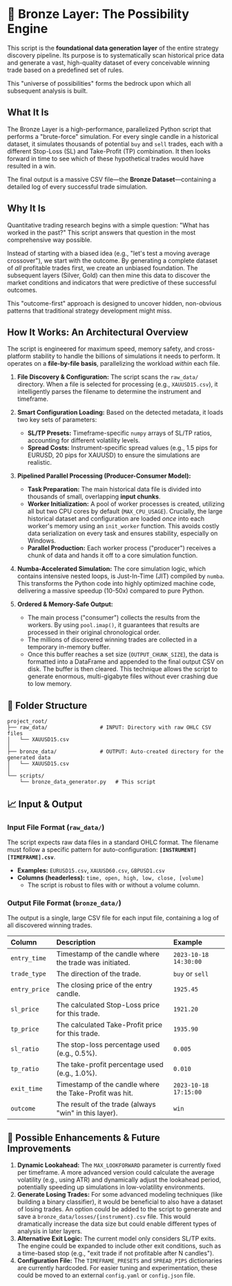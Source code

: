 # 🥉 Bronze Layer: The Possibility Engine

This script is the **foundational data generation layer** of the entire strategy discovery pipeline. Its purpose is to systematically scan historical price data and generate a vast, high-quality dataset of every conceivable winning trade based on a predefined set of rules.

This "universe of possibilities" forms the bedrock upon which all subsequent analysis is built.

## What It Is

The Bronze Layer is a high-performance, parallelized Python script that performs a "brute-force" simulation. For every single candle in a historical dataset, it simulates thousands of potential `buy` and `sell` trades, each with a different Stop-Loss (SL) and Take-Profit (TP) combination. It then looks forward in time to see which of these hypothetical trades would have resulted in a win.

The final output is a massive CSV file—the **Bronze Dataset**—containing a detailed log of every successful trade simulation.

## Why It Is

Quantitative trading research begins with a simple question: "What has worked in the past?" This script answers that question in the most comprehensive way possible.

Instead of starting with a biased idea (e.g., "let's test a moving average crossover"), we start with the outcome. By generating a complete dataset of _all_ profitable trades first, we create an unbiased foundation. The subsequent layers (Silver, Gold) can then mine this data to discover the market conditions and indicators that were predictive of these successful outcomes.

This "outcome-first" approach is designed to uncover hidden, non-obvious patterns that traditional strategy development might miss.

## How It Works: An Architectural Overview

The script is engineered for maximum speed, memory safety, and cross-platform stability to handle the billions of simulations it needs to perform. It operates on a **file-by-file basis**, parallelizing the workload _within_ each file.

1.  **File Discovery & Configuration:** The script scans the `raw_data/` directory. When a file is selected for processing (e.g., `XAUUSD15.csv`), it intelligently parses the filename to determine the instrument and timeframe.

2.  **Smart Configuration Loading:** Based on the detected metadata, it loads two key sets of parameters:

    - **SL/TP Presets:** Timeframe-specific `numpy` arrays of SL/TP ratios, accounting for different volatility levels.
    - **Spread Costs:** Instrument-specific spread values (e.g., 1.5 pips for EURUSD, 20 pips for XAUUSD) to ensure the simulations are realistic.

3.  **Pipelined Parallel Processing (Producer-Consumer Model):**

    - **Task Preparation:** The main historical data file is divided into thousands of small, overlapping **input chunks**.
    - **Worker Initialization:** A pool of worker processes is created, utilizing all but two CPU cores by default (`MAX_CPU_USAGE`). Crucially, the large historical dataset and configuration are loaded _once_ into each worker's memory using an `init_worker` function. This avoids costly data serialization on every task and ensures stability, especially on Windows.
    - **Parallel Production:** Each worker process ("producer") receives a chunk of data and hands it off to a core simulation function.

4.  **Numba-Accelerated Simulation:** The core simulation logic, which contains intensive nested loops, is Just-In-Time (JIT) compiled by `numba`. This transforms the Python code into highly optimized machine code, delivering a massive speedup (10-50x) compared to pure Python.

5.  **Ordered & Memory-Safe Output:**
    - The main process ("consumer") collects the results from the workers. By using `pool.imap()`, it guarantees that results are processed in their original chronological order.
    - The millions of discovered winning trades are collected in a temporary in-memory buffer.
    - Once this buffer reaches a set size (`OUTPUT_CHUNK_SIZE`), the data is formatted into a DataFrame and appended to the final output CSV on disk. The buffer is then cleared. This technique allows the script to generate enormous, multi-gigabyte files without ever crashing due to low memory.

## 📁 Folder Structure

```
project_root/
├── raw_data/                 # INPUT: Directory with raw OHLC CSV files
│   └── XAUUSD15.csv
│
├── bronze_data/              # OUTPUT: Auto-created directory for the generated data
│   └── XAUUSD15.csv
│
└── scripts/
    └── bronze_data_generator.py   # This script
```

## 📈 Input & Output

### Input File Format (`raw_data/`)

The script expects raw data files in a standard OHLC format. The filename must follow a specific pattern for auto-configuration: **`[INSTRUMENT][TIMEFRAME].csv`**.

- **Examples:** `EURUSD15.csv`, `XAUUSD60.csv`, `GBPUSD1.csv`
- **Columns (headerless):** `time, open, high, low, close, [volume]`
  - The script is robust to files with or without a volume column.

### Output File Format (`bronze_data/`)

The output is a single, large CSV file for each input file, containing a log of all discovered winning trades.

| Column        | Description                                            | Example               |
| :------------ | :----------------------------------------------------- | :-------------------- |
| `entry_time`  | Timestamp of the candle where the trade was initiated. | `2023-10-18 14:30:00` |
| `trade_type`  | The direction of the trade.                            | `buy` or `sell`       |
| `entry_price` | The closing price of the entry candle.                 | `1925.45`             |
| `sl_price`    | The calculated Stop-Loss price for this trade.         | `1921.20`             |
| `tp_price`    | The calculated Take-Profit price for this trade.       | `1935.90`             |
| `sl_ratio`    | The stop-loss percentage used (e.g., 0.5%).            | `0.005`               |
| `tp_ratio`    | The take-profit percentage used (e.g., 1.0%).          | `0.010`               |
| `exit_time`   | Timestamp of the candle where the Take-Profit was hit. | `2023-10-18 17:15:00` |
| `outcome`     | The result of the trade (always "win" in this layer).  | `win`                 |

## 🚀 Possible Enhancements & Future Improvements

1.  **Dynamic Lookahead:** The `MAX_LOOKFORWARD` parameter is currently fixed per timeframe. A more advanced version could calculate the average volatility (e.g., using ATR) and dynamically adjust the lookahead period, potentially speeding up simulations in low-volatility environments.
2.  **Generate Losing Trades:** For some advanced modeling techniques (like building a binary classifier), it would be beneficial to also have a dataset of losing trades. An option could be added to the script to generate and save a `bronze_data/losses/{instrument}.csv` file. This would dramatically increase the data size but could enable different types of analysis in later layers.
3.  **Alternative Exit Logic:** The current model only considers SL/TP exits. The engine could be expanded to include other exit conditions, such as a time-based stop (e.g., "exit trade if not profitable after N candles").
4.  **Configuration File:** The `TIMEFRAME_PRESETS` and `SPREAD_PIPS` dictionaries are currently hardcoded. For easier tuning and experimentation, these could be moved to an external `config.yaml` or `config.json` file.
